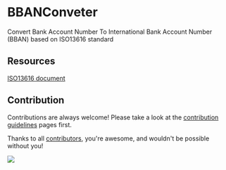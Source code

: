 # BBANConveter

Convert Bank Account Number To International Bank Account Number (BBAN) based on ISO13616 standard

## Resources

[ISO13616 document](https://cdn.standards.iteh.ai/samples/81090/ab77d634b898429f99ee4b13ab8ffe8a/ISO-13616-1-2020.pdf)

## Contribution

Contributions are always welcome! Please take a look at the [contribution guidelines](https://github.com/kamyab7/BBANConveter/blob/master/contributing.md) pages first.

Thanks to all [contributors](https://github.com/kamyab7/BBANConveter/graphs/contributors), you're awesome, and wouldn't be possible without you!

<a href="https://github.com/kamyab7/BBANConveter/graphs/contributors">
  <img src="https://contrib.rocks/image?repo=kamyab7/BBANConveter" />
</a>
